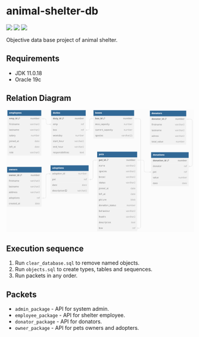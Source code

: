 # animal-shelter-db

![](https://shields.io/badge/JDK-11.0.18-coral) ![](https://shields.io/badge/version-v1.0-aqua)  ![](https://shields.io/badge/PLSQL-red)

Objective data base project of animal shelter.

## Requirements

- JDK 11.0.18
- Oracle 19c

## Relation Diagram

<p align="center">
    <img src="images/relations-diagram.png" width="800"/> 
</p>


## Execution sequence

1. Run `clear_database.sql` to remove named objects.
2. Run `objects.sql` to create types, tables and sequences.
3. Run packets in any order.

## Packets

- `admin_package` - API for system admin.
- `employee_package` - API for shelter employee.
- `donator_package` - API for donators.
- `owner_package` - API for pets owners and adopters.